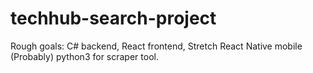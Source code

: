 # techhub-search-project
Rough goals: C# backend, React frontend, Stretch React Native mobile
(Probably) python3 for scraper tool.
